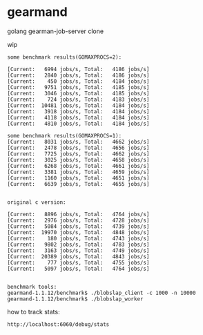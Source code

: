 gearmand
========

golang gearman-job-server clone

wip

	some benchmark results(GOMAXPROCS=2):

	[Current:   6994 jobs/s, Total:   4186 jobs/s]
	[Current:   2840 jobs/s, Total:   4186 jobs/s]
	[Current:    450 jobs/s, Total:   4184 jobs/s]
	[Current:   9751 jobs/s, Total:   4185 jobs/s]
	[Current:   3046 jobs/s, Total:   4185 jobs/s]
	[Current:    724 jobs/s, Total:   4183 jobs/s]
	[Current:  10481 jobs/s, Total:   4184 jobs/s]
	[Current:   3918 jobs/s, Total:   4184 jobs/s]
	[Current:   4118 jobs/s, Total:   4184 jobs/s]
	[Current:   4810 jobs/s, Total:   4184 jobs/s]
	
	some benchmark results(GOMAXPROCS=1):
	[Current:   8031 jobs/s, Total:   4662 jobs/s]
	[Current:   2478 jobs/s, Total:   4656 jobs/s]
	[Current:   7725 jobs/s, Total:   4662 jobs/s]
	[Current:   3025 jobs/s, Total:   4658 jobs/s]
	[Current:   6268 jobs/s, Total:   4661 jobs/s]
	[Current:   3381 jobs/s, Total:   4659 jobs/s]
	[Current:   1160 jobs/s, Total:   4651 jobs/s]
	[Current:   6639 jobs/s, Total:   4655 jobs/s]


	original c version:
	
	[Current:   8896 jobs/s, Total:   4764 jobs/s]
	[Current:   2976 jobs/s, Total:   4728 jobs/s]
	[Current:   5084 jobs/s, Total:   4739 jobs/s]
	[Current:  19970 jobs/s, Total:   4848 jobs/s]
	[Current:    180 jobs/s, Total:   4743 jobs/s]
	[Current:   9802 jobs/s, Total:   4783 jobs/s]
	[Current:   3163 jobs/s, Total:   4749 jobs/s]
	[Current:  20389 jobs/s, Total:   4843 jobs/s]
	[Current:    777 jobs/s, Total:   4755 jobs/s]
	[Current:   5097 jobs/s, Total:   4764 jobs/s]
	
	
	benchmark tools:
	gearmand-1.1.12/benchmark$ ./blobslap_client -c 1000 -n 10000
	gearmand-1.1.12/benchmark$ ./blobslap_worker


how to track stats:

	http://localhost:6060/debug/stats